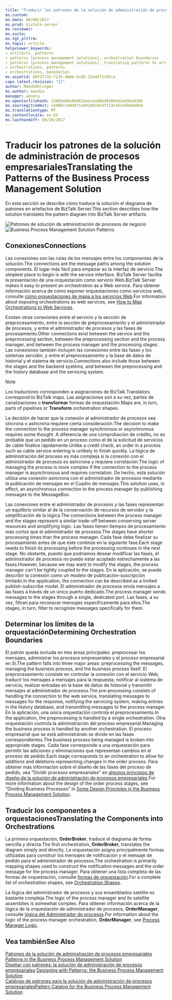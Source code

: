 ```yaml
---
title: "Traducir los patrones de la solución de administración de procesos empresariales | Documentos de Microsoft"
ms.custom: 
ms.date: 06/08/2017
ms.prod: biztalk-server
ms.reviewer: 
ms.suite: 
ms.tgt_pltfrm: 
ms.topic: article
helpviewer_keywords:
- artifacts, patterns
- patterns [process management solutions], orchestration boundaries
- patterns [process management solutions], translating patterns to artifacts
- orchestrations, patterns
- orchestrations, boundaries
ms.assetid: 69f37732-f235-4bbb-bc85-31b4971c95ce
caps.latest.revision: "21"
author: MandiOhlinger
ms.author: mandia
manager: anneta
ms.openlocfilehash: 23603e66e80461baecea88648100442eb9da0166
ms.sourcegitcommit: cb908c540d8f1a692d01dc8f313e16cb4b4e696d
ms.translationtype: MT
ms.contentlocale: es-ES
ms.lasthandoff: 09/20/2017
---
```

# <a name="translating-the-patterns-of-the-business-process-management-solution"></a><span data-ttu-id="7fd2f-102">Traducir los patrones de la solución de administración de procesos empresariales</span><span class="sxs-lookup"><span data-stu-id="7fd2f-102">Translating the Patterns of the Business Process Management Solution</span></span>
<span data-ttu-id="7fd2f-103">En esta sección se describe cómo traduce la solución el diagrama de patrones en artefactos de BizTalk Server.</span><span class="sxs-lookup"><span data-stu-id="7fd2f-103">This section describes how the solution translates the pattern diagram into BizTalk Server artifacts.</span></span>  
  
 <span data-ttu-id="7fd2f-104">![Patrones de solución de administración de procesos de negocio](../core/media/bts-cp-business-process-management-patterns.gif "bts_cp_Business_Process_Management_Patterns")</span><span class="sxs-lookup"><span data-stu-id="7fd2f-104">![Business Process Management Solution Patterns](../core/media/bts-cp-business-process-management-patterns.gif "bts_cp_Business_Process_Management_Patterns")</span></span>  
  
## <a name="connections"></a><span data-ttu-id="7fd2f-105">Conexiones</span><span class="sxs-lookup"><span data-stu-id="7fd2f-105">Connections</span></span>  
 <span data-ttu-id="7fd2f-106">Las conexiones son las rutas de los mensajes entre los componentes de la solución.</span><span class="sxs-lookup"><span data-stu-id="7fd2f-106">The connections are the message paths among the solution components.</span></span> <span data-ttu-id="7fd2f-107">El lugar más fácil para empezar es la interfaz de servicio.</span><span class="sxs-lookup"><span data-stu-id="7fd2f-107">The simplest place to begin is with the service interface.</span></span> <span data-ttu-id="7fd2f-108">BizTalk Server facilita la presentación de una orquestación como servicio Web.</span><span class="sxs-lookup"><span data-stu-id="7fd2f-108">BizTalk Server makes it easy to present an orchestration as a Web service.</span></span> <span data-ttu-id="7fd2f-109">Para obtener información acerca de cómo exponer orquestaciones como servicios web, consulte [cómo orquestaciones de mapa a los servicios Web](../core/how-to-map-orchestrations-to-web-services.md).</span><span class="sxs-lookup"><span data-stu-id="7fd2f-109">For information about exposing orchestrations as web services, see [How to Map Orchestrations to Web Services](../core/how-to-map-orchestrations-to-web-services.md).</span></span>  
  
 <span data-ttu-id="7fd2f-110">Existen otras conexiones entre el servicio y la sección de preprocesamiento, entre la sección de preprocesamiento y el administrador de procesos, y entre el administrador de procesos y las fases de procesamiento.</span><span class="sxs-lookup"><span data-stu-id="7fd2f-110">Other connections exist between the service and the preprocessing section, between the preprocessing section and the process manager, and between the process manager and the processing stages.</span></span> <span data-ttu-id="7fd2f-111">Las conexiones también incluyen las conexiones entre las fases y los sistemas servidor, y entre el preprocesamiento y la base de datos de historial y el sistema de servicio.</span><span class="sxs-lookup"><span data-stu-id="7fd2f-111">Connections also include those between the stages and the backend systems, and between the preprocessing and the history database and the servicing system.</span></span>  
  
> [!NOTE]
>  <span data-ttu-id="7fd2f-112">Los traductores corresponden a asignaciones de BizTalk.</span><span class="sxs-lookup"><span data-stu-id="7fd2f-112">Translators correspond to BizTalk maps.</span></span> <span data-ttu-id="7fd2f-113">Las asignaciones son a su vez, partes de canalizaciones o **transformar** formas de orquestación.</span><span class="sxs-lookup"><span data-stu-id="7fd2f-113">Maps are, in turn, parts of pipelines or **Transform** orchestration shapes.</span></span>  
  
 <span data-ttu-id="7fd2f-114">La decisión de hacer que la conexión al administrador de procesos sea síncrona o asíncrona requiere cierta consideración.</span><span class="sxs-lookup"><span data-stu-id="7fd2f-114">The decision to make the connection to the process manager synchronous or asynchronous requires some thought.</span></span> <span data-ttu-id="7fd2f-115">A diferencia de una comprobación de crédito, no es probable que un pedido en un proceso como el de la solicitud de servicios de cable finalice rápidamente.</span><span class="sxs-lookup"><span data-stu-id="7fd2f-115">Unlike a credit check, an order in a process such as cable service ordering is unlikely to finish quickly.</span></span> <span data-ttu-id="7fd2f-116">La lógica de administración del proceso es más compleja si la conexión con el administrador de procesos es asíncrona y requiere correlación.</span><span class="sxs-lookup"><span data-stu-id="7fd2f-116">The logic of managing the process is more complex if the connection to the process manager is asynchronous and requires correlation.</span></span> <span data-ttu-id="7fd2f-117">De hecho, esta solución utiliza una conexión asíncrona con el administrador de procesos mediante la publicación de mensajes en el Cuadro de mensajes.</span><span class="sxs-lookup"><span data-stu-id="7fd2f-117">This solution uses, in effect, an asynchronous connection to the process manager by publishing messages to the MessageBox.</span></span>  
  
 <span data-ttu-id="7fd2f-118">Las conexiones entre el administrador de procesos y las fases representan un equilibrio similar al de la conservación de recursos de servidor y la simplificación de la lógica.</span><span class="sxs-lookup"><span data-stu-id="7fd2f-118">The connections between the process manager and the stages represent a similar trade-off between conserving server resources and simplifying logic.</span></span> <span data-ttu-id="7fd2f-119">Las fases tienen tiempos de procesamiento más cortos que el administrador de procesos.</span><span class="sxs-lookup"><span data-stu-id="7fd2f-119">The stages have shorter processing times than the process manager.</span></span> <span data-ttu-id="7fd2f-120">Cada fase debe finalizar su procesamiento antes de que éste continúe en la siguiente fase.</span><span class="sxs-lookup"><span data-stu-id="7fd2f-120">Each stage needs to finish its processing before the processing continues in the next stage.</span></span> <span data-ttu-id="7fd2f-121">No obstante, puesto que podríamos desear modificar las fases, el administrador de procesos no puede estar acoplado estrechamente a las fases.</span><span class="sxs-lookup"><span data-stu-id="7fd2f-121">However, because we may want to modify the stages, the process manager can't be tightly coupled to the stages.</span></span> <span data-ttu-id="7fd2f-122">En la aplicación, se puede describir la conexión como un modelo de publicación-suscripción limitado.</span><span class="sxs-lookup"><span data-stu-id="7fd2f-122">In the application, the connection can be described as a limited publish-subscribe model.</span></span> <span data-ttu-id="7fd2f-123">El administrador de procesos envía mensajes a las fases a través de un único puerto dedicado.</span><span class="sxs-lookup"><span data-stu-id="7fd2f-123">The process manager sends messages to the stages through a single, dedicated port.</span></span> <span data-ttu-id="7fd2f-124">Las fases, a su vez, filtran para reconocer mensajes específicamente para ellos.</span><span class="sxs-lookup"><span data-stu-id="7fd2f-124">The stages, in turn, filter to recognize messages specifically for them.</span></span>  
  
## <a name="determining-orchestration-boundaries"></a><span data-ttu-id="7fd2f-125">Determinar los límites de la orquestación</span><span class="sxs-lookup"><span data-stu-id="7fd2f-125">Determining Orchestration Boundaries</span></span>  
 <span data-ttu-id="7fd2f-126">El patrón queda incluida en tres áreas principales: preprocesar los mensajes, administrar los procesos empresariales y el proceso empresarial en Sí.</span><span class="sxs-lookup"><span data-stu-id="7fd2f-126">The pattern falls into three major areas: preprocessing the messages, managing the business process, and the business process itself.</span></span> <span data-ttu-id="7fd2f-127">El preprocesamiento consiste en controlar la conexión con el servicio Web, traducir los mensajes a mensajes para la respuesta, notificar al sistema de servicio, realizar entradas en la base de datos de historial y transmitir mensajes al administrador de procesos.</span><span class="sxs-lookup"><span data-stu-id="7fd2f-127">The pre-processing consists of handling the connection to the web service, translating messages to messages for the response, notifying the servicing system, making entries in the history database, and transmitting messages to the process manager.</span></span> <span data-ttu-id="7fd2f-128">En la aplicación, una única orquestación controla el preprocesamiento.</span><span class="sxs-lookup"><span data-stu-id="7fd2f-128">In the application, the preprocessing is handled by a single orchestration.</span></span> <span data-ttu-id="7fd2f-129">Otra orquestación controla la administración del proceso empresarial.</span><span class="sxs-lookup"><span data-stu-id="7fd2f-129">Managing the business process is handled by another orchestration.</span></span> <span data-ttu-id="7fd2f-130">El proceso empresarial que se está administrando se divide en las fases correspondientes.</span><span class="sxs-lookup"><span data-stu-id="7fd2f-130">The business process being managed is broken into appropriate stages.</span></span> <span data-ttu-id="7fd2f-131">Cada fase corresponde a una orquestación para permitir las adiciones y eliminaciones que representan cambios en el proceso de pedido.</span><span class="sxs-lookup"><span data-stu-id="7fd2f-131">Each stage corresponds to an orchestration to allow for additions and deletions representing changes in the order process.</span></span> <span data-ttu-id="7fd2f-132">Para obtener más información sobre el diseño de las fases del proceso de pedido, vea "Dividir procesos empresariales" en [algunos principios de diseño de la solución de administración de procesos empresariales](../core/some-design-principles-in-the-business-process-management-solution.md).</span><span class="sxs-lookup"><span data-stu-id="7fd2f-132">For more information about the design of the order process stages, see "Dividing Business Processes" in [Some Design Principles in the Business Process Management Solution](../core/some-design-principles-in-the-business-process-management-solution.md).</span></span>  
  
## <a name="translating-the-components-into-orchestrations"></a><span data-ttu-id="7fd2f-133">Traducir los componentes a orquestaciones</span><span class="sxs-lookup"><span data-stu-id="7fd2f-133">Translating the Components into Orchestrations</span></span>  
 <span data-ttu-id="7fd2f-134">La primera orquestación, **OrderBroker**, traduce el diagrama de forma sencilla y directa.</span><span class="sxs-lookup"><span data-stu-id="7fd2f-134">The first orchestration, **OrderBroker**, translates the diagram simply and directly.</span></span> <span data-ttu-id="7fd2f-135">La orquestación asigna principalmente formas utilizadas para construir los mensajes de notificación y el mensaje de pedido para el administrador de procesos.</span><span class="sxs-lookup"><span data-stu-id="7fd2f-135">The orchestration is primarily mapping shapes used to construct the notification messages and the order message for the process manager.</span></span> <span data-ttu-id="7fd2f-136">Para obtener una lista completa de las formas de orquestación, consulte [formas de orquestación](../core/orchestration-shapes.md).</span><span class="sxs-lookup"><span data-stu-id="7fd2f-136">For a complete list of orchestration shapes, see [Orchestration Shapes](../core/orchestration-shapes.md).</span></span>  
  
 <span data-ttu-id="7fd2f-137">La lógica del administrador de procesos y sus ensamblados satélite es bastante compleja.</span><span class="sxs-lookup"><span data-stu-id="7fd2f-137">The logic of the process manager and its satellite assemblies is somewhat complex.</span></span> <span data-ttu-id="7fd2f-138">Para obtener información acerca de la lógica de la orquestación de administrador de procesos, **OrderManager**, consulte [lógica del Administrador de procesos](../core/process-manager-logic.md).</span><span class="sxs-lookup"><span data-stu-id="7fd2f-138">For information about the logic of the process manager orchestration, **OrderManager**, see [Process Manager Logic](../core/process-manager-logic.md).</span></span>  
  
## <a name="see-also"></a><span data-ttu-id="7fd2f-139">Vea también</span><span class="sxs-lookup"><span data-stu-id="7fd2f-139">See Also</span></span>  
 <span data-ttu-id="7fd2f-140">[Patrones de la solución de administración de procesos empresariales](../core/patterns-in-the-business-process-management-solution.md) </span><span class="sxs-lookup"><span data-stu-id="7fd2f-140">[Patterns in the Business Process Management Solution](../core/patterns-in-the-business-process-management-solution.md) </span></span>  
 <span data-ttu-id="7fd2f-141">[Diseñar con patrones: la solución de administración de procesos empresariales](../core/designing-with-patterns-the-business-process-management-solution.md) </span><span class="sxs-lookup"><span data-stu-id="7fd2f-141">[Designing with Patterns: the Business Process Management Solution](../core/designing-with-patterns-the-business-process-management-solution.md) </span></span>  
 [<span data-ttu-id="7fd2f-142">Catálogo de patrones para la solución de administración de procesos empresariales</span><span class="sxs-lookup"><span data-stu-id="7fd2f-142">Pattern Catalog for the Business Process Management Solution</span></span>](../core/pattern-catalog-for-the-business-process-management-solution.md)